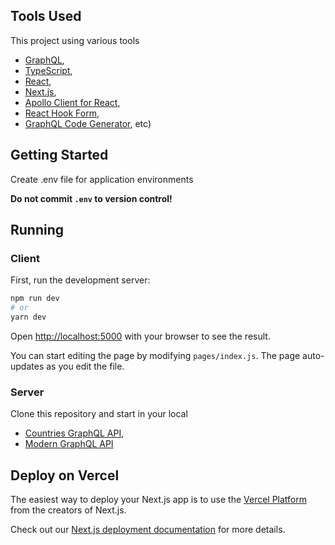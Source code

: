 ## Tools Used
This project using various tools
- [GraphQL](https://graphql.org/learn/),
- [TypeScript](https://www.typescriptlang.org/docs/),
- [React](https://reactjs.org/docs/getting-started.html),
- [Next.js](https://nextjs.org/),
- [Apollo Client for React](https://www.apollographql.com/docs/react/),
- [React Hook Form](https://react-hook-form.com/),
- [GraphQL Code Generator](https://github.com/dotansimha/graphql-code-generator), etc)

## Getting Started
Create .env file for application environments

**Do not commit `.env` to version control!**

## Running
### Client

First, run the development server:

```bash
npm run dev
# or
yarn dev
```

Open [http://localhost:5000](http://localhost:5000) with your browser to see the result.

You can start editing the page by modifying `pages/index.js`. The page auto-updates as you edit the file.

### Server

Clone this repository and start in your local 
- [Countries GraphQL API](https://github.com/trevorblades/countries),
- [Modern GraphQL API](https://github.com/ian13456/modern-graphql-tutorial)

## Deploy on Vercel

The easiest way to deploy your Next.js app is to use the [Vercel Platform](https://vercel.com/import?utm_medium=default-template&filter=next.js&utm_source=create-next-app&utm_campaign=create-next-app-readme) from the creators of Next.js.

Check out our [Next.js deployment documentation](https://nextjs.org/docs/deployment) for more details.
